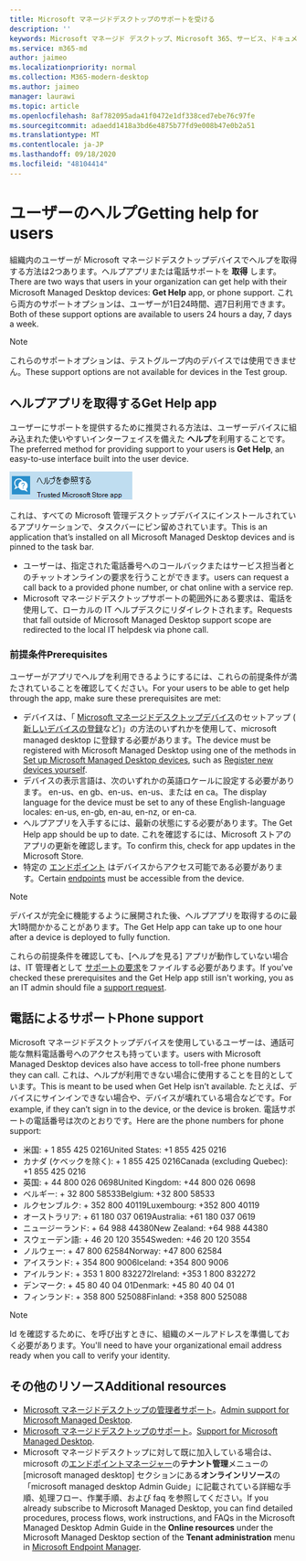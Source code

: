 ```yaml
---
title: Microsoft マネージドデスクトップのサポートを受ける
description: ''
keywords: Microsoft マネージド デスクトップ、Microsoft 365、サービス、ドキュメント
ms.service: m365-md
author: jaimeo
ms.localizationpriority: normal
ms.collection: M365-modern-desktop
ms.author: jaimeo
manager: laurawi
ms.topic: article
ms.openlocfilehash: 8af782095ada41f0472e1df338ced7ebe76c97fe
ms.sourcegitcommit: adaedd1418a3bd6e4875b77fd9e008b47e0b2a51
ms.translationtype: MT
ms.contentlocale: ja-JP
ms.lasthandoff: 09/18/2020
ms.locfileid: "48104414"
---
```

# <a name="getting-help-for-users"></a><span data-ttu-id="40397-103">ユーザーのヘルプ</span><span class="sxs-lookup"><span data-stu-id="40397-103">Getting help for users</span></span>

<span data-ttu-id="40397-104">組織内のユーザーが Microsoft マネージドデスクトップデバイスでヘルプを取得する方法は2つあります。ヘルプアプリまたは電話サポートを **取得** します。</span><span class="sxs-lookup"><span data-stu-id="40397-104">There are two ways that users in your organization can get help with their Microsoft Managed Desktop devices: **Get Help** app, or phone support.</span></span> <span data-ttu-id="40397-105">これら両方のサポートオプションは、ユーザーが1日24時間、週7日利用できます。</span><span class="sxs-lookup"><span data-stu-id="40397-105">Both of these support options are available to users 24 hours a day, 7 days a week.</span></span>
 
>[!NOTE]
><span data-ttu-id="40397-106">これらのサポートオプションは、テストグループ内のデバイスでは使用できません。</span><span class="sxs-lookup"><span data-stu-id="40397-106">These support options are not available for devices in the Test group.</span></span>

## <a name="get-help-app"></a><span data-ttu-id="40397-107">ヘルプアプリを取得する</span><span class="sxs-lookup"><span data-stu-id="40397-107">Get Help app</span></span>

<span data-ttu-id="40397-108">ユーザーにサポートを提供するために推奨される方法は、ユーザーデバイスに組み込まれた使いやすいインターフェイスを備えた **ヘルプ**を利用することです。</span><span class="sxs-lookup"><span data-stu-id="40397-108">The preferred method for providing support to your users is **Get Help**, an easy-to-use interface built into the user device.</span></span>  

![ヘルプアプリアイコンを取得する](../../media/get-help.png)

<span data-ttu-id="40397-110">これは、すべての Microsoft 管理デスクトップデバイスにインストールされているアプリケーションで、タスクバーにピン留めされています。</span><span class="sxs-lookup"><span data-stu-id="40397-110">This is an application that’s installed on all Microsoft Managed Desktop devices and is pinned to the task bar.</span></span> 

- <span data-ttu-id="40397-111">ユーザーは、指定された電話番号へのコールバックまたはサービス担当者とのチャットオンラインの要求を行うことができます。</span><span class="sxs-lookup"><span data-stu-id="40397-111">users can request a call back to a provided phone number, or chat online with a service rep.</span></span>
- <span data-ttu-id="40397-112">Microsoft マネージドデスクトップサポートの範囲外にある要求は、電話を使用して、ローカルの IT ヘルプデスクにリダイレクトされます。</span><span class="sxs-lookup"><span data-stu-id="40397-112">Requests that fall outside of Microsoft Managed Desktop support scope are redirected to the local IT helpdesk via phone call.</span></span>

### <a name="prerequisites"></a><span data-ttu-id="40397-113">前提条件</span><span class="sxs-lookup"><span data-stu-id="40397-113">Prerequisites</span></span>
<span data-ttu-id="40397-114">ユーザーがアプリでヘルプを利用できるようにするには、これらの前提条件が満たされていることを確認してください。</span><span class="sxs-lookup"><span data-stu-id="40397-114">For your users to be able to get help through the app, make sure these prerequisites are met:</span></span>

- <span data-ttu-id="40397-115">デバイスは、「 [Microsoft マネージドデスクトップデバイス](../get-started/set-up-devices.md)のセットアップ ( [新しいデバイスの登録](../get-started/register-devices-self.md)など)」の方法のいずれかを使用して、microsoft managed desktop に登録する必要があります。</span><span class="sxs-lookup"><span data-stu-id="40397-115">The device must be registered with Microsoft Managed Desktop using one of the methods in [Set up Microsoft Managed Desktop devices](../get-started/set-up-devices.md), such as [Register new devices yourself](../get-started/register-devices-self.md).</span></span>
- <span data-ttu-id="40397-116">デバイスの表示言語は、次のいずれかの英語ロケールに設定する必要があります。 en-us、en gb、en-us、en-us、または en ca。</span><span class="sxs-lookup"><span data-stu-id="40397-116">The display language for the device must be set to any of these English-language locales: en-us, en-gb, en-au, en-nz, or en-ca.</span></span>
- <span data-ttu-id="40397-117">ヘルプアプリを入手するには、最新の状態にする必要があります。</span><span class="sxs-lookup"><span data-stu-id="40397-117">The Get Help app should be up to date.</span></span> <span data-ttu-id="40397-118">これを確認するには、Microsoft ストアのアプリの更新を確認します。</span><span class="sxs-lookup"><span data-stu-id="40397-118">To confirm this, check for app updates in the Microsoft Store.</span></span>
- <span data-ttu-id="40397-119">特定の [エンドポイント](../get-ready/network.md#endpoints-allowed-that-are-necessary-for-microsoft-managed-desktop) はデバイスからアクセス可能である必要があります。</span><span class="sxs-lookup"><span data-stu-id="40397-119">Certain [endpoints](../get-ready/network.md#endpoints-allowed-that-are-necessary-for-microsoft-managed-desktop) must be accessible from the device.</span></span>

> [!NOTE]
> <span data-ttu-id="40397-120">デバイスが完全に機能するように展開された後、ヘルプアプリを取得するのに最大1時間かかることがあります。</span><span class="sxs-lookup"><span data-stu-id="40397-120">The Get Help app can take up to one hour after a device is deployed to fully function.</span></span>

<span data-ttu-id="40397-121">これらの前提条件を確認しても、[ヘルプを見る] アプリが動作していない場合は、IT 管理者として [サポートの要求](admin-support.md)をファイルする必要があります。</span><span class="sxs-lookup"><span data-stu-id="40397-121">If you've checked these prerequisites and the Get Help app still isn't working, you as an IT admin should file a [support request](admin-support.md).</span></span>

## <a name="phone-support"></a><span data-ttu-id="40397-122">電話によるサポート</span><span class="sxs-lookup"><span data-stu-id="40397-122">Phone support</span></span>

<span data-ttu-id="40397-123">Microsoft マネージドデスクトップデバイスを使用しているユーザーは、通話可能な無料電話番号へのアクセスも持っています。</span><span class="sxs-lookup"><span data-stu-id="40397-123">users with Microsoft Managed Desktop devices also have access to toll-free phone numbers they can call.</span></span> <span data-ttu-id="40397-124">これは、ヘルプが利用できない場合に使用することを目的としています。</span><span class="sxs-lookup"><span data-stu-id="40397-124">This is meant to be used when Get Help isn’t available.</span></span> <span data-ttu-id="40397-125">たとえば、デバイスにサインインできない場合や、デバイスが壊れている場合などです。</span><span class="sxs-lookup"><span data-stu-id="40397-125">For example, if they can’t sign in to the device, or the device is broken.</span></span> <span data-ttu-id="40397-126">電話サポートの電話番号は次のとおりです。</span><span class="sxs-lookup"><span data-stu-id="40397-126">Here are the phone numbers for phone support:</span></span>

- <span data-ttu-id="40397-127">米国: + 1 855 425 0216</span><span class="sxs-lookup"><span data-stu-id="40397-127">United States: +1 855 425 0216</span></span>
- <span data-ttu-id="40397-128">カナダ (ケベックを除く): + 1 855 425 0216</span><span class="sxs-lookup"><span data-stu-id="40397-128">Canada (excluding Quebec): +1 855 425 0216</span></span>
- <span data-ttu-id="40397-129">英国: + 44 800 026 0698</span><span class="sxs-lookup"><span data-stu-id="40397-129">United Kingdom: +44 800 026 0698</span></span>
- <span data-ttu-id="40397-130">ベルギー: + 32 800 58533</span><span class="sxs-lookup"><span data-stu-id="40397-130">Belgium: +32 800 58533</span></span>
- <span data-ttu-id="40397-131">ルクセンブルク: + 352 800 40119</span><span class="sxs-lookup"><span data-stu-id="40397-131">Luxembourg: +352 800 40119</span></span>
- <span data-ttu-id="40397-132">オーストラリア: + 61 180 037 0619</span><span class="sxs-lookup"><span data-stu-id="40397-132">Australia: +61 180 037 0619</span></span>
- <span data-ttu-id="40397-133">ニュージーランド: + 64 988 44380</span><span class="sxs-lookup"><span data-stu-id="40397-133">New Zealand: +64 988 44380</span></span>
- <span data-ttu-id="40397-134">スウェーデン語: + 46 20 120 3554</span><span class="sxs-lookup"><span data-stu-id="40397-134">Sweden: +46 20 120 3554</span></span>
- <span data-ttu-id="40397-135">ノルウェー: + 47 800 62584</span><span class="sxs-lookup"><span data-stu-id="40397-135">Norway: +47 800 62584</span></span>
- <span data-ttu-id="40397-136">アイスランド: + 354 800 9006</span><span class="sxs-lookup"><span data-stu-id="40397-136">Iceland: +354 800 9006</span></span>
- <span data-ttu-id="40397-137">アイルランド: + 353 1 800 832272</span><span class="sxs-lookup"><span data-stu-id="40397-137">Ireland: +353 1 800 832272</span></span>
- <span data-ttu-id="40397-138">デンマーク: + 45 80 40 04 01</span><span class="sxs-lookup"><span data-stu-id="40397-138">Denmark: +45 80 40 04 01</span></span>
- <span data-ttu-id="40397-139">フィンランド: + 358 800 525088</span><span class="sxs-lookup"><span data-stu-id="40397-139">Finland: +358 800 525088</span></span>

>[!NOTE]
><span data-ttu-id="40397-140">Id を確認するために、を呼び出すときに、組織のメールアドレスを準備しておく必要があります。</span><span class="sxs-lookup"><span data-stu-id="40397-140">You'll need to have your organizational email address ready when you call to verify your identity.</span></span> 

## <a name="additional-resources"></a><span data-ttu-id="40397-141">その他のリソース</span><span class="sxs-lookup"><span data-stu-id="40397-141">Additional resources</span></span>
- <span data-ttu-id="40397-142">[Microsoft マネージドデスクトップの管理者サポート](admin-support.md)。</span><span class="sxs-lookup"><span data-stu-id="40397-142">[Admin support for Microsoft Managed Desktop](admin-support.md).</span></span> 
- <span data-ttu-id="40397-143">[Microsoft マネージドデスクトップのサポート](../service-description/support.md)。</span><span class="sxs-lookup"><span data-stu-id="40397-143">[Support for Microsoft Managed Desktop](../service-description/support.md).</span></span>
- <span data-ttu-id="40397-144">Microsoft マネージドデスクトップに対して既に加入している場合は、microsoft の[エンドポイントマネージャー](https://endpoint.microsoft.com/)の**テナント管理**メニューの [microsoft managed desktop] セクションにある**オンラインリソース**の「microsoft managed desktop Admin Guide」に記載されている詳細な手順、処理フロー、作業手順、および faq を参照してください。</span><span class="sxs-lookup"><span data-stu-id="40397-144">If you already subscribe to Microsoft Managed Desktop, you can find detailed procedures, process flows, work instructions, and FAQs in the Microsoft Managed Desktop Admin Guide in the **Online resources** under the Microsoft Managed Desktop section of the **Tenant administration** menu in [Microsoft Endpoint Manager](https://endpoint.microsoft.com/).</span></span>
